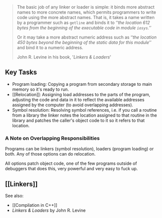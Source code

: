 > The basic job of any linker or loader is simple: it binds more abstract names to more concrete names, which permits programmers to write code using the more abstract names. That is, it takes a name written by a programmer such as `getline` and binds it to ‘‘*the location 612 bytes from the beginning of the executable code in module `iosys`.*’’ 
> 
> Or it may take a more abstract numeric address such as ‘‘*the location 450 bytes beyond the beginning of the static data for this module*’’ and bind it to a numeric address.
> 
> John R. Levine in his book, '*Linkers & Loaders*'

## Key Tasks

- Program loading: Copying a program from secondary storage to main memory so it's ready to run.
- [[Relocation]]: Assigning load addresses to the parts of the program, adjusting the code and data in it to reflect the available addresses assigned by the computer (to avoid overlapping addresses).
- Symbol resolution: Resolving symbol references, i.e. if you call a routine from a library the linker notes the location assigned to that routine in the library and patches the caller's object code to it so it refers to that location.

### A Note on Overlapping Responsibilities

Programs can be linkers (symbol resolution), loaders (program loading) or both. Any of those options can do relocation.

All options patch object code, one of the few programs outside of debuggers that does this, very powerful and very easy to fuck up.

## [[Linkers]]



See also:
- [[Compilation in C++]]
- *Linkers & Loaders* by John R. Levine